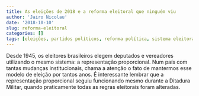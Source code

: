 ```yaml
---
title: As eleições de 2018 e a reforma eleitoral que ninguém viu
author: 'Jairo Nicolau'
date: '2018-10-10'
slug: reforma-eleitoral
categories: []
tags: [eleições, partidos políticos, reforma política, sistema eleitoral]
---
```


Desde 1945, os eleitores brasileiros elegem deputados e vereadores utilizando o mesmo sistema: a representação proporcional. 
Num país com tantas mudanças institucionais, chama a atenção o fato de mantermos esse modelo de eleição por tantos anos. 
É interessante lembrar que a representação proporcional seguiu funcionando mesmo durante a Ditadura Militar, quando praticamente todas as regras eleitorais foram alteradas.

